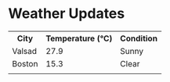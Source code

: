 # Weather Updates

<!-- WEATHER-UPDATE-START -->
<table><tr><th>City</th><th>Temperature (°C)</th><th>Condition</th></tr><tr><td>Valsad</td><td>27.9</td><td>Sunny</td></tr><tr><td>Boston</td><td>15.3</td><td>Clear</td></tr><tr><td></td><td></td><td></td></tr></table>
<!-- WEATHER-UPDATE-END -->
